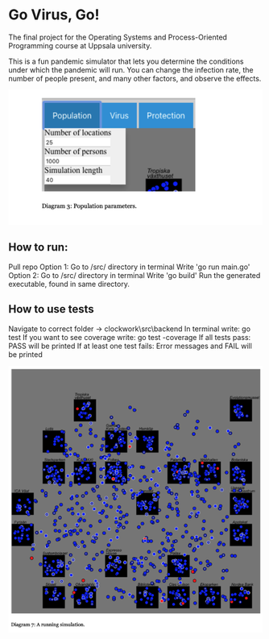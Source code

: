 # Go Virus, Go!

The final project for the Operating Systems and Process-Oriented Programming course at Uppsala university. 

This is a fun pandemic simulator that lets you determine the conditions under which the pandemic will run. You can change the infection rate, the number of people present, and many other factors, and observe the effects. 

![population](pandemic-1.png)

## How to run:
Pull repo
Option 1:
Go to /src/ directory in terminal
Write 'go run main.go'
Option 2:
Go to /src/ directory in terminal
Write 'go build'
Run the generated executable, found in same directory.


## How to use tests
Navigate to correct folder -> clockwork\src\backend
In terminal write: go test
If you want to see coverage write: go test -coverage
If all tests pass: PASS will be printed
If at least one test fails: Error messages and FAIL will be printed

![pandemic-sim](pandemic-4.png)
